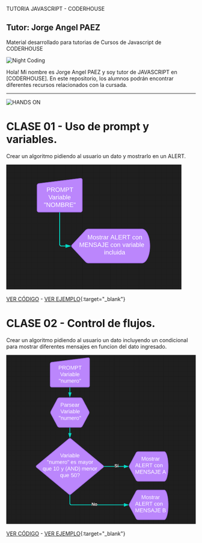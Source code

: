 TUTORIA JAVASCRIPT - CODERHOUSE
## Tutor: Jorge Angel PAEZ
Material desarrollado para tutorias de Cursos de Javascript de CODERHOUSE

![Night Coding](https://tutoriasjs.netlify.app/coding_gif.gif)

Hola! Mi nombre es Jorge Angel PAEZ y soy tutor de JAVASCRIPT en [CODERHOUSE].
En este repositorio, los alumnos podrán encontrar diferentes recursos relacionados con la cursada.

---
![HANDS ON](https://tutoriasjs.netlify.app/HANDSON_HEADER.png)

# CLASE 01 - Uso de prompt y variables.

Crear un algoritmo pidiendo al usuario un dato y mostrarlo en un ALERT.

![DIAGRAMA DE FLUJO](https://raw.githubusercontent.com/GiorgioCode/Tutorias_Javascript/master/HANDS-ON/Clase_01/DiagramaFlujo01.png)

[VER CÓDIGO](https://github.com/GiorgioCode/Tutorias_Javascript/tree/master/HANDS-ON/Clase_01) - [VER EJEMPLO](https://tutoriasjs.netlify.app/HANDS-ON/Clase_01){:target="_blank"}

# CLASE 02 - Control de flujos.

Crear un algoritmo pidiendo al usuario un dato incluyendo un condicional para mostrar diferentes mensajes en funcion del dato ingresado.

![DIAGRAMA DE FLUJO](https://raw.githubusercontent.com/GiorgioCode/Tutorias_Javascript/master/HANDS-ON/Clase_02/DiagramaFlujo02.png)

[VER CÓDIGO](https://github.com/GiorgioCode/Tutorias_Javascript/tree/master/HANDS-ON/Clase_02) - [VER EJEMPLO](https://tutoriasjs.netlify.app/HANDS-ON/Clase_02){:target="_blank"}